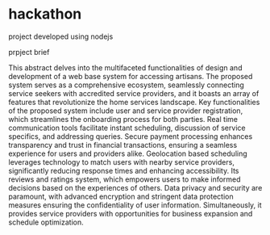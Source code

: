 # hackathon
project developed using nodejs



prpject brief

This abstract delves into the multifaceted functionalities of design and development of a web base system for accessing artisans. The proposed system serves as a comprehensive ecosystem, seamlessly connecting service seekers with accredited service providers, and it boasts an array of features that revolutionize the home services landscape. Key functionalities of the proposed system include user and service provider registration, which streamlines the onboarding process for both parties. Real time communication tools facilitate instant scheduling, discussion of service specifics, and addressing queries. Secure payment processing enhances transparency and trust in financial transactions, ensuring a seamless experience for users and providers alike. Geolocation based scheduling leverages technology to match users with nearby service providers, significantly reducing response times and enhancing accessibility. Its reviews and ratings system, which empowers users to make informed decisions based on the experiences of others. Data privacy and security are paramount, with advanced encryption and stringent data protection measures ensuring the confidentiality of user information. Simultaneously, it provides service providers with opportunities for business expansion and schedule optimization.